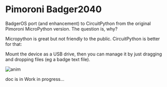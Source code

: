 <h1>Pimoroni Badger2040 </h1>

BadgerOS port (and enhancement) to CircuitPython from the original Pimoroni MicroPython version.<cr/>
<cr/>
The question is, why?<cr/>

Micropython is great but not friendly to the public. CircuitPython is better for that:<cr/>

Mount the device as a USB drive, then you can manage it by just dragging and dropping files (eg a badge text file).<cr/>


![anim](pics/badgeranim.gif)

doc is in Work in progress...

